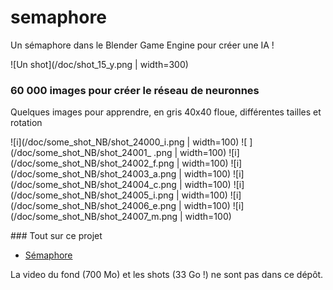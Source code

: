 # semaphore

Un sémaphore dans le Blender Game Engine pour créer une IA !

![Un shot](/doc/shot_15_y.png | width=300)

### 60 000 images pour créer le réseau de neuronnes

Quelques images pour apprendre, en gris 40x40 floue, différentes tailles et rotation

![i](/doc/some_shot_NB/shot_24000_i.png | width=100)
![ ](/doc/some_shot_NB/shot_24001_ .png | width=100)
![i](/doc/some_shot_NB/shot_24002_f.png | width=100)
![i](/doc/some_shot_NB/shot_24003_a.png | width=100)
![i](/doc/some_shot_NB/shot_24004_c.png | width=100)
![i](/doc/some_shot_NB/shot_24005_i.png | width=100)
![i](/doc/some_shot_NB/shot_24006_e.png | width=100)
![i](/doc/some_shot_NB/shot_24007_m.png | width=100)


### Tout sur ce projet
* [Sémaphore](https://ressources.labomedia.org/jeu_du_semaphore_dans_le_blender_game_engine)

La video du fond (700 Mo) et les shots (33 Go !) ne sont pas dans ce dépôt.
